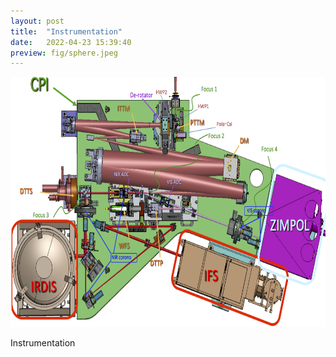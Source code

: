```yaml
---
layout: post
title:  "Instrumentation"
date:   2022-04-23 15:39:40
preview: fig/sphere.jpeg
---
```



<img src="/fig/sphere.jpeg"  height="400">

Instrumentation
